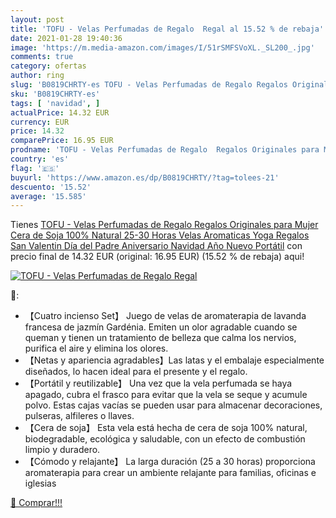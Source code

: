 ```yaml
---
layout: post
title: 'TOFU - Velas Perfumadas de Regalo  Regal al 15.52 % de rebaja'
date: 2021-01-28 19:40:36
image: 'https://m.media-amazon.com/images/I/51rSMFSVoXL._SL200_.jpg'
comments: true
category: ofertas
author: ring
slug: 'B0819CHRTY-es TOFU - Velas Perfumadas de Regalo Regalos Originales para...'
sku: 'B0819CHRTY-es'
tags: [ 'navidad', ]
actualPrice: 14.32 EUR
currency: EUR
price: 14.32
comparePrice: 16.95 EUR
prodname: 'TOFU - Velas Perfumadas de Regalo  Regalos Originales para Mujer  Cera de Soja 100% Natural  25-30 Horas  Velas Aromaticas Yoga  Regalos San Valentin  Día del Padre  Aniversario  Navidad  Año Nuevo  Portátil'
country: 'es'
flag: '🇪🇸'
buyurl: 'https://www.amazon.es/dp/B0819CHRTY/?tag=tolees-21'
descuento: '15.52'
average: '15.585'
---
```


Tienes [TOFU - Velas Perfumadas de Regalo  Regalos Originales para Mujer  Cera de Soja 100% Natural  25-30 Horas  Velas Aromaticas Yoga  Regalos San Valentin  Día del Padre  Aniversario  Navidad  Año Nuevo  Portátil](https://www.amazon.es/dp/B0819CHRTY/?tag=tolees-21) con precio final de  14.32 EUR (original: 16.95 EUR) (15.52 %  de rebaja) aqui!

[![TOFU - Velas Perfumadas de Regalo  Regal](https://m.media-amazon.com/images/I/51rSMFSVoXL._SL200_.jpg)](https://www.amazon.es/dp/B0819CHRTY/?tag=tolees-21)

🔎:

- 【Cuatro incienso Set】 Juego de velas de aromaterapia de lavanda francesa de jazmín Gardénia. Emiten un olor agradable cuando se queman y tienen un tratamiento de belleza que calma los nervios, purifica el aire y elimina los olores.
- 【Netas y apariencia agradables】Las latas y el embalaje especialmente diseñados, lo hacen ideal para el presente y el regalo.
- 【Portátil y reutilizable】 Una vez que la vela perfumada se haya apagado, cubra el frasco para evitar que la vela se seque y acumule polvo. Estas cajas vacías se pueden usar para almacenar decoraciones, pulseras, alfileres o llaves.
- 【Cera de soja】 Esta vela está hecha de cera de soja 100% natural, biodegradable, ecológica y saludable, con un efecto de combustión limpio y duradero.
- 【Cómodo y relajante】 La larga duración (25 a 30 horas) proporciona aromaterapia para crear un ambiente relajante para familias, oficinas e iglesias

[🛒 Comprar!!!](https://www.amazon.es/dp/B0819CHRTY/?tag=tolees-21)
